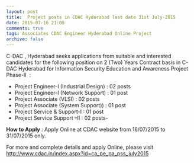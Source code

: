 ```yaml
---
layout: post
title:  Project posts in CDAC Hyderabad last date 31st July-2015
date: 2015-07-16 21:00
comments: true
tags: Associates CDAC Engineer Hyderabad Online Project
archive: false
---
```

C-DAC , Hyderabad seeks applications from suitable and interested candidates for the following position on 2 (Two) Years Contract basis in C-DAC Hyderabad for Information Security Education and Awareness Project Phase-II  :  

- Project Engineer-I (Industrial Design) : 02 posts
- Project Engineer-I (Network Support) : 01 post
- Project Associate (VLSI) : 02 posts 
- Project Associate (System Support)) : 01 post 
- Project Service & Support-I : 01 post
- Project Service Support –II : 02 posts-  

**How to Apply** : Apply Online at CDAC website from 16/07/2015 to 31/07/2015 only.

For more and complete details and apply Online, please visit <http://www.cdac.in/index.aspx?id=ca_pe_pa_pss_july2015>






